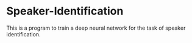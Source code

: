 # Speaker-Identification
This is a program to train a deep neural network for the task of speaker identification.
